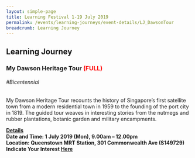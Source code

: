 ```yaml
---
layout: simple-page
title: Learning Festival 1-19 July 2019
permalink: /events/learning-journeys/event-details/LJ_DawsonTour
breadcrumb: Learning Journey
---
```


## Learning Journey
### My Dawson Heritage Tour <font color="red"> (FULL)</font>

###### _#Bicentennial_

My Dawson Heritage Tour recounts the history of Singapore’s first satellite town from a modern residential town in 1959 to the founding of the port city in 1819. The guided tour weaves in interesting stories from the nutmegs and rubber plantations, botanic garden and military encampments.

<b><u>Details</u><br>
**Date and Time: 1 July 2019 (Mon), 9.00am – 12.00pm** <br>
**Location: Queenstown MRT Station, 301 Commonwealth Ave (S149729)** <br>
**Indicate Your Interest [Here](https://www.eventbrite.sg/e/my-dawson-heritage-tour-tickets-63639299859)** 


